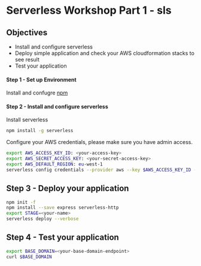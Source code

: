 # Serverless Workshop Part 1 - sls

## Objectives
- Install and configure serverless
- Deploy simple application and check your AWS cloudformation stacks to see result
- Test your application

#### Step 1 - Set up Environment
Install and confugre [npm](https://docs.npmjs.com/getting-started/installing-node)

#### Step 2 - Install and configure serverless
Install serverless
```bash
npm install -g serverless
```
Configure your AWS credentials, please make sure you have admin access.

```bash
export AWS_ACCESS_KEY_ID: <your-access-key>
export AWS_SECRET_ACCESS_KEY: <your-secret-access-key>
export AWS_DEFAULT_REGION: eu-west-1
serverless config credentials --provider aws --key $AWS_ACCESS_KEY_ID --secret $AWS_SECRET_ACCESS_KEY
```
## Step 3 - Deploy your application
```bash
npm init -f
npm install --save express serverless-http
export STAGE=<your-name>
serverless deploy --verbose
```

## Step 4 - Test your application
```bash
export BASE_DOMAIN=<your-base-domain-endpoint>
curl $BASE_DOMAIN
```
